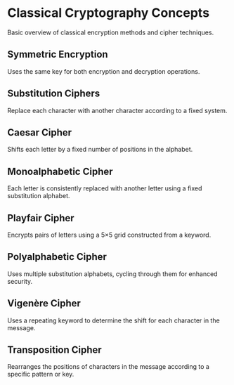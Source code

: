 # Classical Cryptography Concepts
Basic overview of classical encryption methods and cipher techniques.

## Symmetric Encryption
Uses the same key for both encryption and decryption operations.

## Substitution Ciphers
Replace each character with another character according to a fixed system.

## Caesar Cipher
Shifts each letter by a fixed number of positions in the alphabet.

## Monoalphabetic Cipher
Each letter is consistently replaced with another letter using a fixed substitution alphabet.

## Playfair Cipher
Encrypts pairs of letters using a 5×5 grid constructed from a keyword.

## Polyalphabetic Cipher
Uses multiple substitution alphabets, cycling through them for enhanced security.

## Vigenère Cipher
Uses a repeating keyword to determine the shift for each character in the message.

## Transposition Cipher
Rearranges the positions of characters in the message according to a specific pattern or key.
